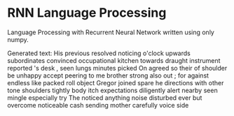 # RNN Language Processing
Language Processing with Recurrent Neural Network written using only numpy.

Generated text:
His previous resolved noticing o'clock upwards subordinates convinced occupational kitchen towards draught instrument reported 's desk , seen lungs minutes picked On agreed so their of shoulder be unhappy accept peering to me brother strong also out ; for against endless like packed roll object Gregor joined spare he directions with other tone shoulders tightly body itch expectations diligently alert nearby seen mingle especially try The noticed anything noise disturbed ever but overcome noticeable cash sending mother carefully voice side
